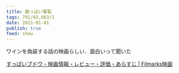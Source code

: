 ```yaml
---
title: 酸っぱい葡萄
tags: 791/43,663/1
date: 2021-01-01
publish: true
feed: show
---
```

ワインを偽装する話の映画らしい．面白いって聞いた

[すっぱいブドウ - 映画情報・レビュー・評価・あらすじ \| Filmarks映画](https://filmarks.com/movies/70322)

